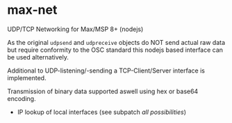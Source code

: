 # max-net
UDP/TCP Networking for Max/MSP 8+ (nodejs)

As the original `udpsend` and `udpreceive` objects do NOT send actual raw data but require conformity to the OSC standard this nodejs based interface can be used alternatively.

Additional to UDP-listening/-sending a TCP-Client/Server interface is implemented.

Transmission of binary data supported aswell using hex or base64 encoding.


- IP lookup of local interfaces (see subpatch *all possibilities*)
